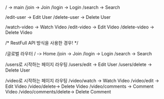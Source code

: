 / -> main
/join -> Join
/login -> Login
/search -> Search

/edit-user -> Edit User
/delete-user -> Delete User

/watch-video -> Watch Video
/edit-video -> Edit Video
/delete-video -> Delete Video

/* RestFull API 방식을 사용한 경우! */

/글로벌 라우터
/ -> Home
/join -> Join
/login -> Login
/search -> Search

/users로 시작하는 페이지 라우팅
/users/edit -> Edit User
/users/delete -> Delete User

/video로 시작하는 페이지 라우팅 
/video/watch -> Watch Video
/video/edit -> Edit Video
/video/delete-> Delete Video
/video/comments -> Comment Video
/video/comments/delete-> Delete Comment
